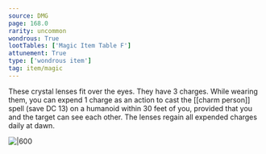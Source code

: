 ```yaml
---
source: DMG
page: 168.0
rarity: uncommon
wondrous: True
lootTables: ['Magic Item Table F']
attunement: True
type: ['wondrous item']
tag: item/magic
---
```


These crystal lenses fit over the eyes. They have 3 charges. While wearing them, you can expend 1 charge as an action to cast the [[charm person]] spell (save DC 13) on a humanoid within 30 feet of you, provided that you and the target can see each other. The lenses regain all expended charges daily at dawn.


![|600](https://5e.tools/img/items/DMG/Eyes%20of%20Charming.jpg)